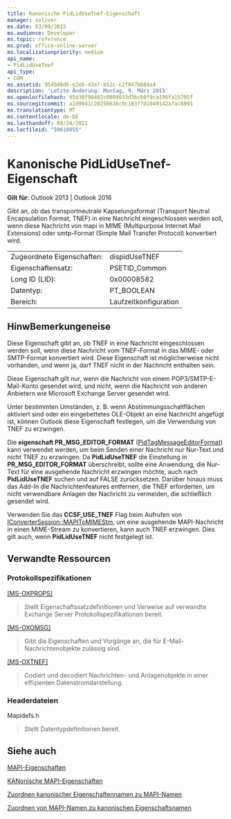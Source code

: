 ```yaml
---
title: Kanonische PidLidUseTnef-Eigenschaft
manager: soliver
ms.date: 03/09/2015
ms.audience: Developer
ms.topic: reference
ms.prod: office-online-server
ms.localizationpriority: medium
api_name:
- PidLidUseTnef
api_type:
- COM
ms.assetid: 954048d6-e2eb-43e7-b52c-c2f047bb84a4
description: 'Letzte Änderung: Montag, 9. März 2015'
ms.openlocfilehash: d5d38f98402c0804633d3bcb0f9ca196fa15795f
ms.sourcegitcommit: a1d9041c20256616c9c183f7d1049142a7ac6991
ms.translationtype: MT
ms.contentlocale: de-DE
ms.lasthandoff: 09/24/2021
ms.locfileid: "59610055"
---
```

# <a name="pidlidusetnef-canonical-property"></a>Kanonische PidLidUseTnef-Eigenschaft

  
  
**Gilt für**: Outlook 2013 | Outlook 2016 
  
Gibt an, ob das transportneutrale Kapselungsformat (Transport Neutral Encapsulation Format, TNEF) in eine Nachricht eingeschlossen werden soll, wenn diese Nachricht von mapi in MIME (Multipurpose Internet Mail Extensions) oder smtp-Format (Simple Mail Transfer Protocol) konvertiert wird.
  
|||
|:-----|:-----|
|Zugeordnete Eigenschaften:  <br/> |dispidUseTNEF  <br/> |
|Eigenschaftensatz:  <br/> |PSETID_Common  <br/> |
|Long ID (LID):  <br/> |0x00008582  <br/> |
|Datentyp:  <br/> |PT_BOOLEAN  <br/> |
|Bereich:  <br/> |Laufzeitkonfiguration  <br/> |
   
## <a name="remarks"></a>HinwBemerkungeneise

Diese Eigenschaft gibt an, ob TNEF in eine Nachricht eingeschlossen werden soll, wenn diese Nachricht vom TNEF-Format in das MIME- oder SMTP-Format konvertiert wird. Diese Eigenschaft ist möglicherweise nicht vorhanden, und wenn ja, darf TNEF nicht in der Nachricht enthalten sein.
  
Diese Eigenschaft gilt nur, wenn die Nachricht von einem POP3/SMTP-E-Mail-Konto gesendet wird, und nicht, wenn die Nachricht von anderen Anbietern wie Microsoft Exchange Server gesendet wird.
  
Unter bestimmten Umständen, z. B. wenn Abstimmungsschaltflächen aktiviert sind oder ein eingebettetes OLE-Objekt an eine Nachricht angefügt ist, können Outlook diese Eigenschaft festlegen, um die Verwendung von TNEF zu erzwingen.
  
Die **eigenschaft PR_MSG_EDITOR_FORMAT** ([PidTagMessageEditorFormat](pidtagmessageeditorformat-canonical-property.md)) kann verwendet werden, um beim Senden einer Nachricht nur Nur-Text und nicht TNEF zu erzwingen. Da **PidLidUseTNEF** die Einstellung in **PR_MSG_EDITOR_FORMAT** überschreibt, sollte eine Anwendung, die Nur-Text für eine ausgehende Nachricht erzwingen möchte, auch nach **PidLidUseTNEF** suchen und auf FALSE zurücksetzen. Darüber hinaus muss das Add-In die Nachrichtenfeatures entfernen, die TNEF erforderten, um nicht verwendbare Anlagen der Nachricht zu vermeiden, die schließlich gesendet wird. 
  
Verwenden Sie das **CCSF_USE_TNEF** Flag beim Aufrufen von [IConverterSession::MAPIToMIMEStm,](iconvertersession-mapitomimestm.md) um eine ausgehende MAPI-Nachricht in einen MIME-Stream zu konvertieren, kann auch TNEF erzwingen. Dies gilt auch, wenn **PidLidUseTNEF** nicht festgelegt ist. 
  
## <a name="related-resources"></a>Verwandte Ressourcen

### <a name="protocol-specifications"></a>Protokollspezifikationen

[[MS-OXPROPS]](https://msdn.microsoft.com/library/f6ab1613-aefe-447d-a49c-18217230b148%28Office.15%29.aspx)
  
> Stellt Eigenschaftssatzdefinitionen und Verweise auf verwandte Exchange Server Protokollspezifikationen bereit.
    
[[MS-OXOMSG]](https://msdn.microsoft.com/library/daa9120f-f325-4afb-a738-28f91049ab3c%28Office.15%29.aspx)
  
> Gibt die Eigenschaften und Vorgänge an, die für E-Mail-Nachrichtenobjekte zulässig sind.
    
[[MS-OXTNEF]](https://msdn.microsoft.com/library/1f0544d7-30b7-4194-b58f-adc82f3763bb%28Office.15%29.aspx)
  
> Codiert und decodiert Nachrichten- und Anlagenobjekte in einer effizienten Datenstromdarstellung.
    
### <a name="header-files"></a>Headerdateien

Mapidefs.h
  
> Stellt Datentypdefinitionen bereit.
    
## <a name="see-also"></a>Siehe auch



[MAPI-Eigenschaften](mapi-properties.md)
  
[KANonische MAPI-Eigenschaften](mapi-canonical-properties.md)
  
[Zuordnen kanonischer Eigenschaftennamen zu MAPI-Namen](mapping-canonical-property-names-to-mapi-names.md)
  
[Zuordnen von MAPI-Namen zu kanonischen Eigenschaftsnamen](mapping-mapi-names-to-canonical-property-names.md)

